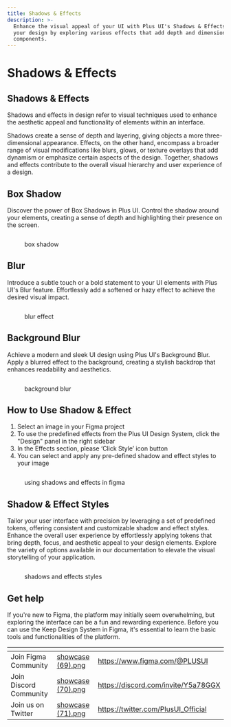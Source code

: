 ```yaml
---
title: Shadows & Effects
description: >-
  Enhance the visual appeal of your UI with Plus UI's Shadows & Effects. Elevate
  your design by exploring various effects that add depth and dimension to your
  components.
---
```


# Shadows & Effects

## Shadows & Effects

Shadows and effects in design refer to visual techniques used to enhance the aesthetic appeal and functionality of elements within an interface.&#x20;

Shadows create a sense of depth and layering, giving objects a more three-dimensional appearance. Effects, on the other hand, encompass a broader range of visual modifications like blurs, glows, or texture overlays that add dynamism or emphasize certain aspects of the design. Together, shadows and effects contribute to the overall visual hierarchy and user experience of a design.

## Box Shadow

Discover the power of Box Shadows in Plus UI. Control the shadow around your elements, creating a sense of depth and highlighting their presence on the screen.

<figure><img src="../.gitbook/assets/box shadow.png" alt=""><figcaption><p>box shadow</p></figcaption></figure>

## Blur

Introduce a subtle touch or a bold statement to your UI elements with Plus UI's Blur feature. Effortlessly add a softened or hazy effect to achieve the desired visual impact.

<figure><img src="../.gitbook/assets/blur figma.png" alt=""><figcaption><p>blur effect</p></figcaption></figure>

## Background Blur

Achieve a modern and sleek UI design using Plus UI's Background Blur. Apply a blurred effect to the background, creating a stylish backdrop that enhances readability and aesthetics.

<figure><img src="../.gitbook/assets/background blur.png" alt=""><figcaption><p>background blur</p></figcaption></figure>

## How to Use Shadow & Effect

1. Select an image in your Figma project&#x20;
2. To use the predefined effects from the Plus UI Design System, click the "Design" panel in the right sidebar&#x20;
3. In the Effects section, please ‘Click Style’ icon button&#x20;
4. You can select and apply any pre-defined shadow and effect styles to your image

<figure><img src="../.gitbook/assets/shadows and effects.png" alt=""><figcaption><p>using shadows and effects in figma</p></figcaption></figure>

## Shadow & Effect Styles

Tailor your user interface with precision by leveraging a set of predefined tokens, offering consistent and customizable shadow and effect styles. Enhance the overall user experience by effortlessly applying tokens that bring depth, focus, and aesthetic appeal to your design elements. Explore the variety of options available in our documentation to elevate the visual storytelling of your application.

<figure><img src="../.gitbook/assets/shadows and effect styles.png" alt=""><figcaption><p>shadows and effects styles</p></figcaption></figure>

## Get help

If you're new to Figma, the platform may initially seem overwhelming, but exploring the interface can be a fun and rewarding experience. Before you can use the Keep Design System in Figma, it's essential to learn the basic tools and functionalities of the platform.

<table data-view="cards"><thead><tr><th></th><th data-hidden data-card-cover data-type="files"></th><th data-hidden data-card-target data-type="content-ref"></th></tr></thead><tbody><tr><td>Join Figma Community</td><td><a href="../.gitbook/assets/showcase (69).png">showcase (69).png</a></td><td><a href="https://www.figma.com/@PLUSUI">https://www.figma.com/@PLUSUI</a></td></tr><tr><td>Join Discord Community</td><td><a href="../.gitbook/assets/showcase (70).png">showcase (70).png</a></td><td><a href="https://discord.com/invite/Y5a78GGX">https://discord.com/invite/Y5a78GGX</a></td></tr><tr><td>Join us on Twitter</td><td><a href="../.gitbook/assets/showcase (71).png">showcase (71).png</a></td><td><a href="https://twitter.com/PlusUI_Official">https://twitter.com/PlusUI_Official</a></td></tr></tbody></table>
